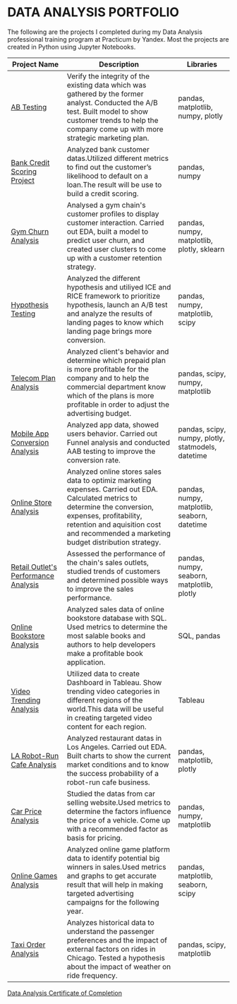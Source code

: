 # DATA ANALYSIS PORTFOLIO
The following are the projects I completed during my Data Analysis professional training program at Practicum by Yandex. Most the projects are created in Python using Jupyter Notebooks.

| Project Name | Description | Libraries |
| --- | --- | --- |
| [AB Testing](https://github.com/MfFischer/Data-Analysis-projects/blob/main/AB%20testing%20.ipynb) | Verify the integrity of the existing data which was gathered by the former analyst. Conducted the A/B test. Built model to show customer trends to help the company come up with more strategic marketing plan.  | pandas, matplotlib, numpy, plotly 
| [Bank Credit Scoring Project](https://github.com/MfFischer/Data-Analysis-projects/blob/main/Bank%20credit%20scoring%20project%20.new.ipynb) | Analyzed bank customer datas.Utilized different metrics to find out the customer’s likelihood to default on a loan.The result will be use to build a credit scoring. | pandas, numpy
| [Gym Churn Analysis](https://github.com/MfFischer/Data-Analysis-projects/blob/main/Gym%20churn%20(machine%20learning).ipynb) | Analysed a gym chain's customer profiles to display customer interaction. Carried out EDA, built a model to predict user churn, and created user clusters to come up with a customer retention strategy. | pandas, numpy, matplotlib, plotly, sklearn
| [Hypothesis Testing](https://github.com/MfFischer/Data-Analysis-projects/blob/main/Hypothesis%20testing.ipynb)| Analyzed the different hypothesis and utiliyed ICE and RICE framework to prioritize hypothesis, launch an A/B test and analyze the results of landing pages to know which landing page  brings more conversion. | pandas, numpy, matplotlib, scipy
| [Telecom Plan Analysis](https://github.com/MfFischer/Data-Analysis-projects/blob/main/Megaline%20telco%20analysis%20new.ipynb) | Analyzed client's behavior and determine which prepaid plan is more profitable for the company and to help the commercial department  know which of the plans is more profitable in order to adjust the advertising budget. | pandas, scipy, numpy, matplotlib
| [Mobile App Conversion Analysis](https://github.com/MfFischer/Data-Analysis-projects/blob/main/Mobile%20App%20conversion%20study.ipynb) | Analyzed app data, showed users behavior. Carried out Funnel analysis and conducted AAB testing to improve the conversion rate. | pandas, scipy, numpy, plotly, statmodels, datetime
| [Online Store Analysis](https://github.com/MfFischer/Data-Analysis-projects/blob/main/Online%20Business%20Analysis.ipynb) | Analyzed online stores sales data to optimiz marketing expenses. Carried out EDA. Calculated metrics to determine the conversion, expenses, profitability, retention and aquisition cost and recommended a marketing budget distribution strategy. | pandas, numpy, matplotlib, seaborn, datetime
| [Retail Outlet's Performance Analysis](https://github.com/MfFischer/Data-Analysis-projects/blob/main/Retail%20outlets%20performance%20analysis.ipynb) | Assessed the performance of the chain's sales outlets, studied trends of customers and determined possible ways to improve the sales performance. | pandas, numpy, seaborn, matplotlib, plotly
| [Online Bookstore Analysis](https://github.com/MfFischer/Data-Analysis-projects/blob/main/SQL_online%20bookstore.ipynb) | Analyzed sales data of online bookstore database with SQL. Used metrics to determine the most salable books and authors to help developers make a profitable book application. | SQL, pandas
| [Video Trending Analysis](https://github.com/MfFischer/Data-Analysis-projects/blob/main/Tableau%20dashboard.pdf) | Utilized data to create Dashboard in Tableau. Show trending video categories in different regions of the world.This data will be useful in creating targeted video content for each region. | Tableau
| [LA Robot-Run Cafe Analysis](https://github.com/MfFischer/Data-Analysis-projects/blob/main/Telling%20story%20using%20data.ipynb) | Analyzed restaurant datas in Los Angeles. Carried out EDA. Built charts to show the current market conditions and to know the success probability of a robot-run cafe business. | pandas, matplotlib, plotly
| [Car Price Analysis](https://github.com/MfFischer/Data-Analysis-projects/blob/main/car%20selling%20website%20analysis%20new.ipynb) | Studied the datas from car selling website.Used metrics to determine the factors influence the price of a vehicle. Come up with a recommended factor as basis for pricing.  | pandas, numpy, matplotlib
| [Online Games Analysis](https://github.com/MfFischer/Data-Analysis-projects/blob/main/online%20games%20analysis%20new.ipynb) | Analyzed online game platform data to identify potential big winners in sales.Used metrics and graphs to get accurate result that will help in making targeted advertising campaigns for the following year. | pandas, matplotlib, seaborn, scipy
| [Taxi Order Analysis](https://github.com/MfFischer/Data-Analysis-projects/blob/main/taxi%20companx%20analysis%20new.ipynb) | Analyzes historical data to understand the passenger preferences and the impact of external factors on rides in Chicago. Tested a hypothesis about the impact of weather on ride frequency. | pandas, scipy, matplotlib

[Data Analysis Certificate of Completion](https://drive.google.com/file/d/17GKjoiTbHhK_JM2M1LCx1HeWJxgZ5VJv/view?usp=sharing)
